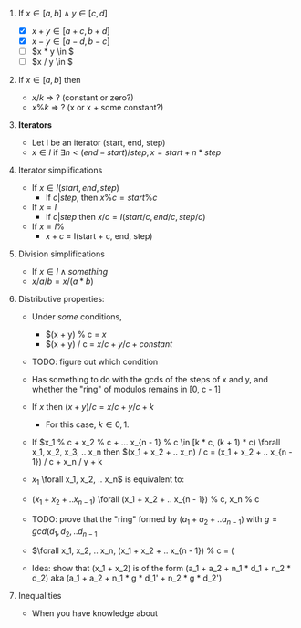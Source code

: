 
1. If $x \in [a, b] \wedge y \in [c, d]$
    - [x] $x + y \in [a + c, b + d]$
    - [x] $x - y \in [a - d, b - c]$
    - [ ] $x * y \in $
    - [ ] $x / y \in $

2. If $x \in [a, b]$ then
    - $x / k$ => ? (constant or zero?)
    - $x \% k$ => ? (x or x + some constant?)

3. **Iterators**
    - Let I be an iterator (start, end, step)
    - $x \in I$ if $\exists n < (end - start) / step, x = start + n * step$

4. Iterator simplifications
    - If $x \in I(start, end, step)$
        - If $c | step$, then $x \% c = start \% c$
    - If $x = I$
        - If $c | step$ then $x / c = I(start / c, end / c, step / c)$
    - If $x = I$%
        - $x + c$ = I(start + c, end, step)

5. Division simplifications
    - If $x \in I \wedge {something}$
    - $x / a / b = x / (a * b)$

6. Distributive properties:
    - Under _some_ conditions,
        - $(x + y) % c = $x % c + y % c + {constant}$
        - $(x + y) / c = $x / c + y / c + {constant}$
    - TODO: figure out which condition
    - Has something to do with the gcds of the steps of x and y, and whether the "ring" of modulos remains in [0, c - 1]

    - If $x % c + y % c \in [k * c, (k + 1) * c) \forall x, y$ then $(x + y) / c = x / c + y / c + k$ 
        - For this case, $k \in {0, 1}$.

    - If $x_1 % c + x_2 % c + ... x_{n - 1} % c \in [k * c, (k + 1) * c) \forall x_1, x_2, x_3, .. x_n then $(x_1 + x_2 + .. x_n) / c = (x_1 + x_2 + .. x_{n - 1}) / c + x_n / y + k
    - $x_1 % c + x_2 % c + ... x_{n - 1} % c \in [k * c, (k + 1) * c]$ \forall x_1, x_2, .. x_n$ is equivalent to:
    - $(x_1 + x_2 + .. x_{n - 1}) % c + x_n % c \in [k * c, (k + 1) * c]$ \forall (x_1 + x_2 + .. x_{n - 1}) % c, x_n % c
    - TODO: prove that the "ring" formed by $(a_1 + a_2 + .. a_{n - 1}) % c$ with $g = gcd(d_1, d_2, .. d_{n - 1}$
    - $\forall x_1, x_2, .. x_n, (x_1 + x_2 + .. x_{n - 1}) % c = (
    - Idea: show that (x_1 + x_2) is of the form (a_1 + a_2 + n_1 * d_1 + n_2 * d_2) aka (a_1 + a_2 + n_1 * g * d_1' + n_2 * g * d_2')

7. Inequalities
    - When you have knowledge about


